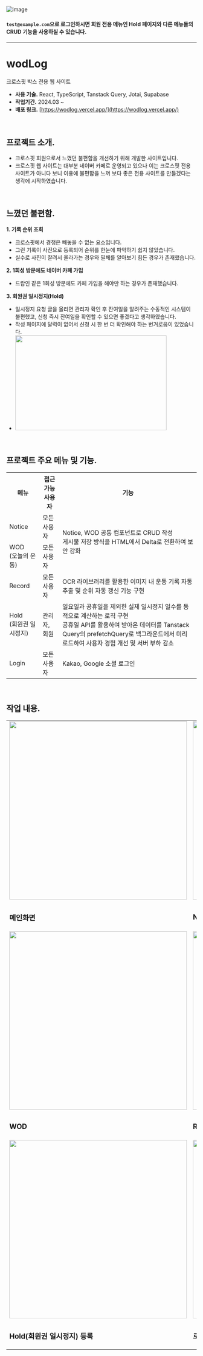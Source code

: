 ![image](https://github.com/user-attachments/assets/a2fdaddd-c277-40fb-98f2-bb7dd3f9667b)

#### `test@example.com`으로 로그인하시면 회원 전용 메뉴인 Hold 페이지와 다른 메뉴들의 CRUD 기능을 사용하실 수 있습니다.
<hr>

# wodLog

크로스핏 박스 전용 웹 사이트

-   **사용 기술.** React, TypeScript, Tanstack Query, Jotai, Supabase
-   **작업기간.** 2024.03 ~
-   **배포 링크.** [https://wodlog.vercel.app/](https://wodlog.vercel.app/)
<br/>

## 프로젝트 소개.

-   크로스핏 회원으로서 느꼈던 불편함을 개선하기 위해 개발한 사이트입니다.
-   크로스핏 웹 사이트는 대부분 네이버 카페로 운영되고 있으나 이는 크로스핏 전용 사이트가 아니다 보니 이용에 불편함을 느껴 보다 좋은 전용 사이트를 만들겠다는 생각에 시작하였습니다.
<br/>

## 느꼈던 불편함.

**1\. 기록 순위 조회**

-   크로스핏에서 경쟁은 빼놓을 수 없는 요소입니다.
-   그런 기록이 사진으로 등록되어 순위를 한눈에 파악하기 쉽지 않았습니다.
-   실수로 사진이 잘려서 올라가는 경우와 필체를 알아보기 힘든 경우가 존재했습니다.

**2\. 1회성 방문에도 네이버 카페 가입**

-   드랍인 같은 1회성 방문에도 카페 가입을 해야만 하는 경우가 존재했습니다.

**3\. 회원권 일시정지(Hold)**

-   일시정지 요청 글을 올리면 관리자 확인 후 잔여일을 알려주는 수동적인 시스템이 불편했고, 신청 즉시 잔여일을 확인할 수 있으면 좋겠다고 생각하였습니다.
-   작성 페이지에 달력이 없어서 신청 시 한 번 더 확인해야 하는 번거로움이 있었습니다.
-  <img src="https://github.com/user-attachments/assets/0fe5afe3-1082-4aa8-b120-c49d502d8bb5" width="400" height="250"/>
<br/>

## 프로젝트 주요 메뉴 및 기능.
<table>
  <tr>
    <th>메뉴</th>
    <th>접근 가능<br/>사용자</th>
    <th>기능</th>
  </tr>
  <tr>
    <td>Notice</td>
    <td>모든 사용자</td>
    <td rowspan="2">Notice, WOD 공통 컴포넌트로 CRUD 작성<br/>게시물 저장 방식을 HTML에서 Delta로 전환하여 보안 강화</td>
  </tr>
  <tr>
    <td>WOD<br/>(오늘의 운동)</td>
    <td>모든 사용자</td>
  </tr>
  <tr>
    <td>Record</td>
    <td>모든 사용자</td>
    <td>OCR 라이브러리를 활용한 이미지 내 운동 기록 자동 추출 및 순위 자동 갱신 기능 구현</td>
  </tr>
  <tr>
    <td>Hold<br/>(회원권 일시정지)</td>
    <td>관리자, 회원</td>
    <td>일요일과 공휴일을 제외한 실제 일시정지 일수를 동적으로 계산하는 로직 구현<br/>공휴일 API를 활용하여 받아온 데이터를 Tanstack Query의 prefetchQuery로 백그라운드에서 미리 로드하여 사용자 경험 개선 및 서버 부하 감소</td>
  </tr>
  <tr>
    <td>Login</td>
    <td>모든 사용자</td>
    <td>Kakao, Google 소셜 로그인</td>
  </tr>
</table>
<br/>

## 작업 내용.
<table>
  <tr>
    <td>
      <img src="https://github.com/user-attachments/assets/f1db6fab-4a7d-4e6a-8cc7-2b72d5abc5ac" style="width:470px;"/>
    </td>
    <td>
      <img src="https://github.com/user-attachments/assets/11c26c62-2031-47fb-815f-608aa5dba263" style="width:470px;"/>
    </td>
  </tr>
  <tr>
    <td>
      <h3>메인화면</h3>
    </td>
    <td>
      <h3>Notice</h3>
    </td>
  </tr>
  <tr>
    <td>
      <img src="https://github.com/user-attachments/assets/c77243eb-94a8-46a2-9af1-2c3e8d92f507" style="width:470px;"/>
    </td>
    <td>
      <img src="https://github.com/user-attachments/assets/f781d243-3e38-4130-b89f-d853d4aa7078" style="width:470px;"/>
    </td>
  </tr>
  <tr>
    <td>
      <h3>WOD</h3>
    </td>
    <td>
      <h3>Record</h3>
    </td>
  </tr>
  <tr>
    <td>
      <img src="https://github.com/user-attachments/assets/5b2f320a-14b7-4057-b299-2ad1cb575bfe" style="width:470px;"/>
    </td>
    <td>
      <img src="https://github.com/user-attachments/assets/4088677a-33d0-4ba6-a501-65ec237b2a19" style="width:470px;"/>
    </td>
  </tr>
  <tr>
    <td>
      <h3>Hold(회원권 일시정지) 등록</h3>
    </td>
    <td>
      <h3>로그인</h3>
    </td>
  </tr>
</table>

